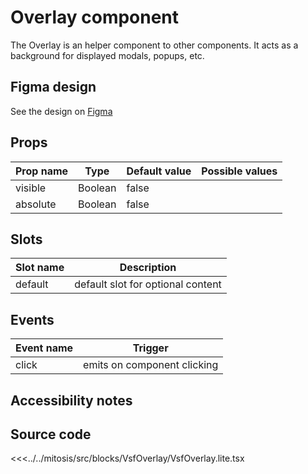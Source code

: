 # Overlay component

The Overlay is an helper component to other components. It acts as a background for displayed modals, popups, etc.

<PlaygroundWrapper component="Overlay"/>

## Figma design

See the design on [Figma](https://www.figma.com/file/CWOkbpne0tDpSenT4ZEUTQ/%F0%9F%9B%A0-SFUI-2.0-%7C-Development?node-id=10966%3A18410)

## Props

| Prop name   | Type    | Default value | Possible values                        |
| ----------- | ------- | ------------- | -------------------------------------- |
| visible     | Boolean | false         |                                        |
| absolute    | Boolean | false         |                                        |

## Slots

| Slot name |            Description            |
| --------- | :-------------------------------: |
| default   | default slot for optional content |


## Events

| Event name |            Trigger             |
| ---------- | :----------------------------: |
| click      | emits on component clicking    |

## Accessibility notes

## Source code

<<<../../mitosis/src/blocks/VsfOverlay/VsfOverlay.lite.tsx
